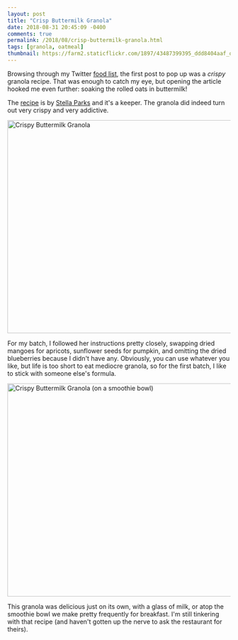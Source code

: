 ```yaml
---
layout: post
title: "Crisp Buttermilk Granola"
date: 2018-08-31 20:45:09 -0400
comments: true
permalink: /2018/08/crisp-buttermilk-granola.html
tags: [granola, oatmeal]
thumbnail: https://farm2.staticflickr.com/1897/43487399395_ddd8404aaf_q.jpg
---
```


Browsing through my Twitter [food list](https://twitter.com/gnufmuffin/lists/food), 
the first post to pop up was a _crispy_ granola recipe. That was enough to catch my 
eye, but opening the article hooked me even further: soaking the rolled oats in 
buttermilk!

The [recipe](https://www.seriouseats.com/recipes/2017/06/crispy-homemade-granola-recipe.html)
is by [Stella Parks](https://twitter.com/gnufmuffin/lists/food) and it's a keeper.
The granola did indeed turn out very crispy and very addictive.

<a data-flickr-embed="true"  href="https://www.flickr.com/photos/gnuf/43487399395/in/dateposted/" title="Crispy Buttermilk Granola"><img src="https://farm2.staticflickr.com/1897/43487399395_ddd8404aaf_z.jpg" width="640" height="480" alt="Crispy Buttermilk Granola"></a><script async src="//embedr.flickr.com/assets/client-code.js" charset="utf-8"></script>

For my batch, I followed her instructions pretty closely, swapping dried mangoes
for apricots, sunflower seeds for pumpkin, and omitting the dried blueberries because 
I didn't have any. Obviously, you can use whatever you like, but life is too short
to eat mediocre granola, so for the first batch, I like to stick with someone
else's formula.

<a data-flickr-embed="true"  href="https://www.flickr.com/photos/gnuf/29458316997/in/photostream/" title="Crispy Buttermilk Granola (on a smoothie bowl)"><img src="https://farm2.staticflickr.com/1872/29458316997_85d5883dd9_z.jpg" width="640" height="480" alt="Crispy Buttermilk Granola (on a smoothie bowl)"></a><script async src="//embedr.flickr.com/assets/client-code.js" charset="utf-8"></script>

This granola was delicious just on its own, with a glass of milk, or atop the smoothie
bowl we make pretty frequently for breakfast. I'm still tinkering with that recipe
(and haven't gotten up the nerve to ask the restaurant for theirs).
